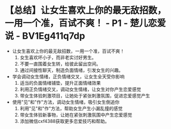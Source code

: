 # 【总结】让女生喜欢上你的最无敌招数，一用一个准，百试不爽！ - P1 - 楚儿恋爱说 - BV1Eg411q7dp

-   让女生喜欢上你的最无敌招数，一用一个准，百试不爽！
    1.  女生喜欢坏小子，而非老实讨好男生。
    2.  不要一直围着女生转，给彼此留出空间。
    3.  通过间接性聊天，制造负面情绪，引发女生的兴趣。
-   学会调动女生情绪，正负情绪交叉，让女生全天受你影响
    1.  适当的负面情绪铺垫，提升正面情绪效果
    2.  利用正负情绪交叉，调动女生情绪，让女生对你产生恋爱感觉
    3.  带女生体验刺激项目，让她处于紧张刺激氛围，促进恋爱感觉产生
-   使用"见"和"作"方法，调动女生情绪，吸引女生倒追你
    1.  利用"见"和"作"方法，帮助女生产生小漏乱撞的感觉
    2.  带女生体验新事物，让她在紧张刺激氛围中产生恋爱感觉
    3.  添加微信cxf4388获取更多恋爱技巧和帮助。